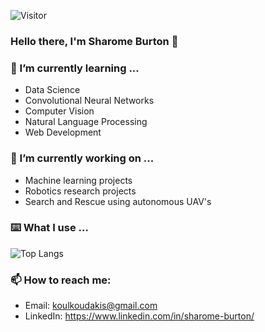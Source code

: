![Visitor](https://visitor-badge.laobi.icu/badge?page_id=koulkoudakis.koulkoudakis)

### Hello there, I'm Sharome Burton 👋

<!--
**koulkoudakis/koulkoudakis** is a ✨ _special_ ✨ repository because its `README.md` (this file) appears on your GitHub profile.

Here are some ideas to get you started:

- 🔭 I’m currently working on ...
- 🌱 I’m currently learning ...
- 👯 I’m looking to collaborate on ...
- 🤔 I’m looking for help with ...
- 💬 Ask me about ...
- 📫 How to reach me: ...
- 😄 Pronouns: ...
- ⚡ Fun fact: ...
-->

<h3>🌱 I’m currently learning ...</h3>

* Data Science
* Convolutional Neural Networks
* Computer Vision
* Natural Language Processing
* Web Development

<h3>🔭 I’m currently working on ... </h3>

* Machine learning projects
* Robotics research projects
* Search and Rescue using autonomous UAV's
  
<h3>⌨️ What I use ... </h3>

![Top Langs](https://github-readme-stats.vercel.app/api/top-langs/?username=koulkoudakis)


<h3>📫 How to reach me: </h3>

* Email: koulkoudakis@gmail.com
* LinkedIn: https://www.linkedin.com/in/sharome-burton/


